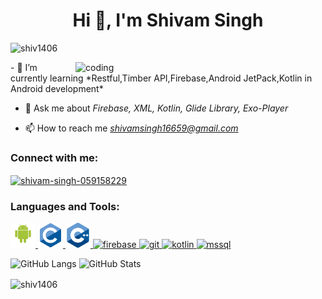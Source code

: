 <h1 align="center">Hi 👋, I'm Shivam Singh</h1>
<p align="left"> <img src="https://komarev.com/ghpvc/?username=shiv1406&label=Profile%20views&color=0e75b6&style=flat" alt="shiv1406" /> </p>
<img align="right" alt="coding" width="400" src="https://cdn-images-1.medium.com/max/1000/1*JkrYXGs1AxZAbK0sCLrJAQ.gif">
- 🌱 I’m currently learning *Restful,Timber API,Firebase,Android JetPack,Kotlin in Android development*

- 💬 Ask me about *Firebase, XML, Kotlin, Glide Library, Exo-Player*

- 📫 How to reach me *shivamsingh16659@gmail.com*

<h3 align="left">Connect with me:</h3>
<p align="left">
<a href="https://linkedin.com/in/shivam-singh-059158229" target="blank"><img align="center" src="https://raw.githubusercontent.com/rahuldkjain/github-profile-readme-generator/master/src/images/icons/Social/linked-in-alt.svg" alt="shivam-singh-059158229" height="30" width="40" /></a>

</p>

<h3 align="left">Languages and Tools:</h3>
<p align="left"> <a href="https://developer.android.com" target="_blank" rel="noreferrer"> <img src="https://raw.githubusercontent.com/devicons/devicon/master/icons/android/android-original-wordmark.svg" alt="android" width="40" height="40"/> </a> <a href="https://www.cprogramming.com/" target="_blank" rel="noreferrer"> <img src="https://raw.githubusercontent.com/devicons/devicon/master/icons/c/c-original.svg" alt="c" width="40" height="40"/> </a> <a href="https://www.w3schools.com/cpp/" target="_blank" rel="noreferrer"> <img src="https://raw.githubusercontent.com/devicons/devicon/master/icons/cplusplus/cplusplus-original.svg" alt="cplusplus" width="40" height="40"/> </a> <a href="https://firebase.google.com/" target="_blank" rel="noreferrer"> <img src="https://www.vectorlogo.zone/logos/firebase/firebase-icon.svg" alt="firebase" width="40" height="40"/> </a> <a href="https://git-scm.com/" target="_blank" rel="noreferrer"> <img src="https://www.vectorlogo.zone/logos/git-scm/git-scm-icon.svg" alt="git" width="40" height="40"/> </a> <a href="https://kotlinlang.org" target="_blank" rel="noreferrer"> <img src="https://www.vectorlogo.zone/logos/kotlinlang/kotlinlang-icon.svg" alt="kotlin" width="40" height="40"/> </a> <a href="https://www.microsoft.com/en-us/sql-server" target="_blank" rel="noreferrer"> <img src="https://www.svgrepo.com/show/303229/microsoft-sql-server-logo.svg" alt="mssql" width="40" height="40"/> </a> </p>

![GitHub Langs](https://github-readme-stats.vercel.app/api/top-langs?username=shiv1406&theme=tokyonight)
![GitHub Stats](https://github-readme-stats.vercel.app/api?username=shiv1406&theme=tokyonight)
<p><img align="center" src="https://github-readme-streak-stats.herokuapp.com/?user=shiv1406&" alt="shiv1406" /></p>
